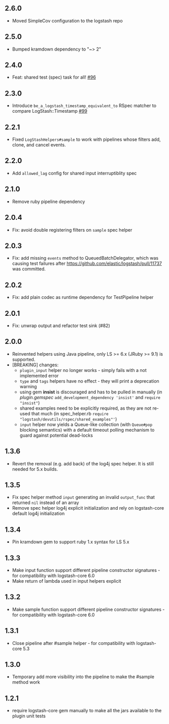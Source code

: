 ## 2.6.0
- Moved SimpleCov configuration to the logstash repo 

## 2.5.0
 - Bumped kramdown dependency to "~> 2"

## 2.4.0
 - Feat: shared test (spec) task for all! [#96](https://github.com/elastic/logstash-devutils/pull/96)

## 2.3.0
 - Introduce `be_a_logstash_timestamp_equivalent_to` RSpec matcher to compare LogStash::Timestamp [#99](https://github.com/elastic/logstash-devutils/pull/99)

## 2.2.1
 - Fixed `LogStashHelpers#sample` to work with pipelines whose filters add, clone, and cancel events.

## 2.2.0
 - Add `allowed_lag` config for shared input interruptiblity spec

## 2.1.0
 - Remove ruby pipeline dependency

## 2.0.4
 - Fix: avoid double registering filters on `sample` spec helper

## 2.0.3
 - Fix: add missing `events` method to QueuedBatchDelegator, which was causing test failures
 after https://github.com/elastic/logstash/pull/11737 was committed.

## 2.0.2
 - Fix: add plain codec as runtime dependency for TestPipeline helper

## 2.0.1
 - Fix: unwrap output and refactor test sink (#82)

## 2.0.0
 - Reinvented helpers using Java pipeline, only LS >= 6.x (JRuby >= 9.1) is supported.
 - [BREAKING] changes:
   * `plugin_input` helper no longer works - simply fails with a not implemented error
   * `type` and `tags` helpers have no effect - they will print a deprecation warning
   * using gem **insist** is discouraged and has to be pulled in manually
     (in *plugin.gemspec* `add_development_dependency 'insist'` and `require "insist"`)
   * shared examples need to be explicitly required, as they are not re-used that much
     (in spec_helper.rb `require "logstash/devutils/rspec/shared_examples"'`)
   * `input` helper now yields a Queue-like collection (with `Queue#pop` blocking semantics)
     with a default timeout polling mechanism to guard against potential dead-locks

## 1.3.6
 - Revert the removal (e.g. add back) of the log4j spec helper. It is still needed for 5.x builds.

## 1.3.5
 - Fix spec helper method `input` generating an invalid `output_func` that returned `nil` instead of an array
 - Remove spec helper log4j explicit initialization and rely on logstash-core default log4j initialization

## 1.3.4
 - Pin kramdown gem to support ruby 1.x syntax for LS 5.x

## 1.3.3
 - Make input function support different pipeline constructor signatures - for compatibility with logstash-core 6.0
 - Make return of lambda used in input helpers explicit

## 1.3.2
 - Make sample function support different pipeline constructor signatures - for compatibility with logstash-core 6.0

## 1.3.1
 - Close pipeline after #sample helper - for compatibility with logstash-core 5.3

## 1.3.0
 - Temporary add more visibility into the pipeline to make the #sample method work

## 1.2.1
 - require logstash-core gem manually to make all the jars available to the plugin unit tests
